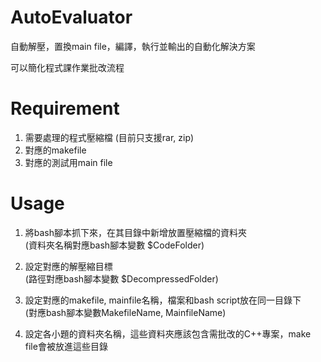 # AutoEvaluator

自動解壓，置換main file，編譯，執行並輸出的自動化解決方案  

可以簡化程式課作業批改流程  

# Requirement

1. 需要處理的程式壓縮檔 (目前只支援rar, zip)
2. 對應的makefile
3. 對應的測試用main file

# Usage

1. 將bash腳本抓下來，在其目錄中新增放置壓縮檔的資料夾  
(資料夾名稱對應bash腳本變數 $CodeFolder)

2. 設定對應的解壓縮目標   
(路徑對應bash腳本變數 $DecompressedFolder)  

3. 設定對應的makefile, mainfile名稱，檔案和bash script放在同一目錄下   
(對應bash腳本變數MakefileName, MainfileName)  

4. 設定各小題的資料夾名稱，這些資料夾應該包含需批改的C++專案，make file會被放進這些目錄
